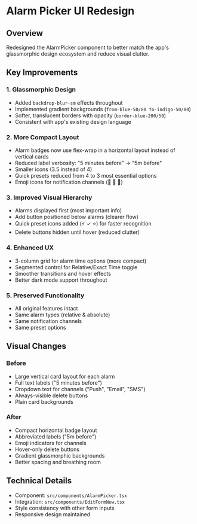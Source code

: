 # Alarm Picker UI Redesign

## Overview
Redesigned the AlarmPicker component to better match the app's glassmorphic design ecosystem and reduce visual clutter.

## Key Improvements

### 1. **Glassmorphic Design**
- Added `backdrop-blur-sm` effects throughout
- Implemented gradient backgrounds (`from-blue-50/80 to-indigo-50/80`)
- Softer, translucent borders with opacity (`border-blue-200/50`)
- Consistent with app's existing design language

### 2. **More Compact Layout**
- Alarm badges now use flex-wrap in a horizontal layout instead of vertical cards
- Reduced label verbosity: "5 minutes before" → "5m before"
- Smaller icons (3.5 instead of 4)
- Quick presets reduced from 4 to 3 most essential options
- Emoji icons for notification channels (📱 📧 💬)

### 3. **Improved Visual Hierarchy**
- Alarms displayed first (most important info)
- Add button positioned below alarms (clearer flow)
- Quick preset icons added (⚡ ✓ ⭐) for faster recognition
- Delete buttons hidden until hover (reduced clutter)

### 4. **Enhanced UX**
- 3-column grid for alarm time options (more compact)
- Segmented control for Relative/Exact Time toggle
- Smoother transitions and hover effects
- Better dark mode support throughout

### 5. **Preserved Functionality**
- All original features intact
- Same alarm types (relative & absolute)
- Same notification channels
- Same preset options

## Visual Changes

### Before
- Large vertical card layout for each alarm
- Full text labels ("5 minutes before")
- Dropdown text for channels ("Push", "Email", "SMS")
- Always-visible delete buttons
- Plain card backgrounds

### After
- Compact horizontal badge layout
- Abbreviated labels ("5m before")
- Emoji indicators for channels
- Hover-only delete buttons
- Gradient glassmorphic backgrounds
- Better spacing and breathing room

## Technical Details
- Component: `src/components/AlarmPicker.tsx`
- Integration: `src/components/EditFormNew.tsx`
- Style consistency with other form inputs
- Responsive design maintained
